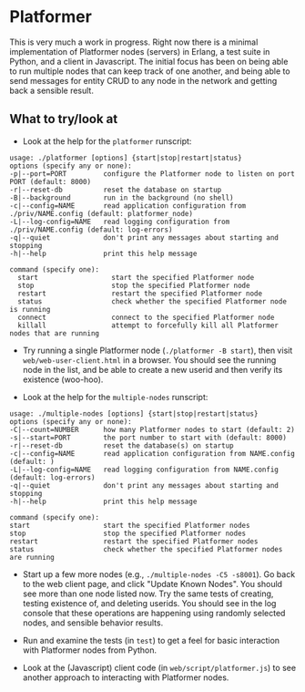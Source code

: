 # Platformer

This is very much a work in progress.  Right now there is a minimal
implementation of Platformer nodes (servers) in Erlang, a test suite in Python,
and a client in Javascript.  The initial focus has been on being able to run
multiple nodes that can keep track of one another, and being able to send
messages for entity CRUD to any node in the network and getting back a sensible
result.

## What to try/look at

* Look at the help for the `platformer` runscript:

```$ ./platformer --help
usage: ./platformer [options] {start|stop|restart|status}
options (specify any or none):
-p|--port=PORT         configure the Platformer node to listen on port PORT (default: 8000)
-r|--reset-db          reset the database on startup
-B|--background        run in the background (no shell)
-c|--config=NAME       read application configuration from ./priv/NAME.config (default: platformer_node)
-L|--log-config=NAME   read logging configuration from ./priv/NAME.config (default: log-errors)
-q|--quiet             don't print any messages about starting and stopping
-h|--help              print this help message

command (specify one):
  start                  start the specified Platformer node
  stop                   stop the specified Platformer node
  restart                restart the specified Platformer node
  status                 check whether the specified Platformer node is running
  connect                connect to the specified Platformer node
  killall                attempt to forcefully kill all Platformer nodes that are running
```

* Try running a single Platformer node (`./platformer -B start`), then visit
  `web/web-user-client.html` in a browser.  You should see the running node in
  the list, and be able to create a new userid and then verify its existence
  (woo-hoo).

* Look at the help for the `multiple-nodes` runscript:

```$ ./multiple-nodes --help
usage: ./multiple-nodes [options] {start|stop|restart|status}
options (specify any or none):
-C|--count=NUMBER      how many Platformer nodes to start (default: 2)
-s|--start=PORT        the port number to start with (default: 8000)
-r|--reset-db          reset the database(s) on startup
-c|--config=NAME       read application configuration from NAME.config (default: )
-L|--log-config=NAME   read logging configuration from NAME.config (default: log-errors)
-q|--quiet             don't print any messages about starting and stopping
-h|--help              print this help message

command (specify one):
start                  start the specified Platformer nodes
stop                   stop the specified Platformer nodes
restart                restart the specified Platformer nodes
status                 check whether the specified Platformer nodes are running
```

* Start up a few more nodes (e.g., `./multiple-nodes -C5 -s8001`).  Go back to
  the web client page, and click "Update Known Nodes".  You should see more than
  one node listed now.  Try the same tests of creating, testing existence of,
  and deleting userids.  You should see in the log console that these operations
  are happening using randomly selected nodes, and sensible behavior results.

* Run and examine the tests (in `test`) to get a feel for basic interaction with
  Platformer nodes from Python.

* Look at the (Javascript) client code (in `web/script/platformer.js`) to see
  another approach to interacting with Platformer nodes.
